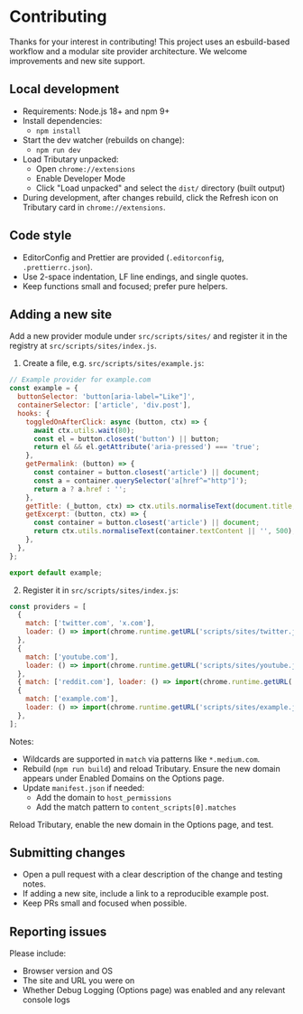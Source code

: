 # Contributing

Thanks for your interest in contributing! This project uses an esbuild-based workflow and a modular site provider architecture. We welcome improvements and new site support.

## Local development

- Requirements: Node.js 18+ and npm 9+
- Install dependencies:
  - `npm install`
- Start the dev watcher (rebuilds on change):
  - `npm run dev`
- Load Tributary unpacked:
  - Open `chrome://extensions`
  - Enable Developer Mode
  - Click "Load unpacked" and select the `dist/` directory (built output)
- During development, after changes rebuild, click the Refresh icon on Tributary card in `chrome://extensions`.

## Code style

- EditorConfig and Prettier are provided (`.editorconfig`, `.prettierrc.json`).
- Use 2-space indentation, LF line endings, and single quotes.
- Keep functions small and focused; prefer pure helpers.

## Adding a new site

Add a new provider module under `src/scripts/sites/` and register it in the registry at `src/scripts/sites/index.js`.

1. Create a file, e.g. `src/scripts/sites/example.js`:

```js
// Example provider for example.com
const example = {
  buttonSelector: 'button[aria-label="Like"]',
  containerSelector: ['article', 'div.post'],
  hooks: {
    toggledOnAfterClick: async (button, ctx) => {
      await ctx.utils.wait(80);
      const el = button.closest('button') || button;
      return el && el.getAttribute('aria-pressed') === 'true';
    },
    getPermalink: (button) => {
      const container = button.closest('article') || document;
      const a = container.querySelector('a[href^="http"]');
      return a ? a.href : '';
    },
    getTitle: (_button, ctx) => ctx.utils.normaliseText(document.title, 200),
    getExcerpt: (button, ctx) => {
      const container = button.closest('article') || document;
      return ctx.utils.normaliseText(container.textContent || '', 500);
    },
  },
};

export default example;
```

2. Register it in `src/scripts/sites/index.js`:

```js
const providers = [
  {
    match: ['twitter.com', 'x.com'],
    loader: () => import(chrome.runtime.getURL('scripts/sites/twitter.js')),
  },
  {
    match: ['youtube.com'],
    loader: () => import(chrome.runtime.getURL('scripts/sites/youtube.js')),
  },
  { match: ['reddit.com'], loader: () => import(chrome.runtime.getURL('scripts/sites/reddit.js')) },
  {
    match: ['example.com'],
    loader: () => import(chrome.runtime.getURL('scripts/sites/example.js')),
  },
];
```

Notes:

- Wildcards are supported in `match` via patterns like `*.medium.com`.
- Rebuild (`npm run build`) and reload Tributary. Ensure the new domain appears under Enabled Domains on the Options page.
- Update `manifest.json` if needed:
  - Add the domain to `host_permissions`
  - Add the match pattern to `content_scripts[0].matches`

Reload Tributary, enable the new domain in the Options page, and test.

## Submitting changes

- Open a pull request with a clear description of the change and testing notes.
- If adding a new site, include a link to a reproducible example post.
- Keep PRs small and focused when possible.

## Reporting issues

Please include:

- Browser version and OS
- The site and URL you were on
- Whether Debug Logging (Options page) was enabled and any relevant console logs
